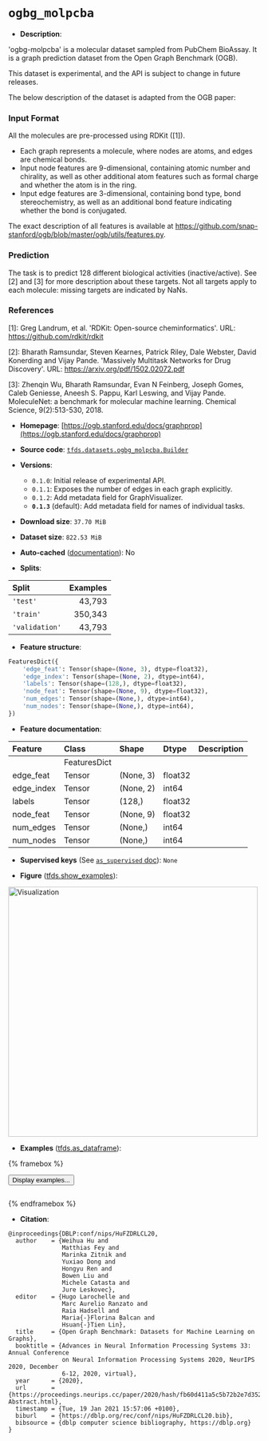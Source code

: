 <div itemscope itemtype="http://schema.org/Dataset">
  <div itemscope itemprop="includedInDataCatalog" itemtype="http://schema.org/DataCatalog">
    <meta itemprop="name" content="TensorFlow Datasets" />
  </div>
  <meta itemprop="name" content="ogbg_molpcba" />
  <meta itemprop="description" content="&#x27;ogbg-molpcba&#x27; is a molecular dataset sampled from PubChem BioAssay. It is a&#10;graph prediction dataset from the Open Graph Benchmark (OGB).&#10;&#10;This dataset is experimental, and the API is subject to change in future&#10;releases.&#10;&#10;The below description of the dataset is adapted from the OGB paper:&#10;&#10;### Input Format&#10;&#10;All the molecules are pre-processed using RDKit ([1]).&#10;&#10;*   Each graph represents a molecule, where nodes are atoms, and edges are&#10;    chemical bonds.&#10;*   Input node features are 9-dimensional, containing atomic number and&#10;    chirality, as well as other additional atom features such as formal charge&#10;    and whether the atom is in the ring.&#10;*   Input edge features are 3-dimensional, containing bond type, bond&#10;    stereochemistry, as well as an additional bond feature indicating whether&#10;    the bond is conjugated.&#10;&#10;The exact description of all features is available at&#10;https://github.com/snap-stanford/ogb/blob/master/ogb/utils/features.py.&#10;&#10;### Prediction&#10;&#10;The task is to predict 128 different biological activities (inactive/active).&#10;See [2] and [3] for more description about these targets. Not all targets apply&#10;to each molecule: missing targets are indicated by NaNs.&#10;&#10;### References&#10;&#10;[1]: Greg Landrum, et al. &#x27;RDKit: Open-source cheminformatics&#x27;. URL:&#10;https://github.com/rdkit/rdkit&#10;&#10;[2]: Bharath Ramsundar, Steven Kearnes, Patrick Riley, Dale Webster, David&#10;Konerding and Vijay Pande. &#x27;Massively Multitask Networks for Drug Discovery&#x27;.&#10;URL: https://arxiv.org/pdf/1502.02072.pdf&#10;&#10;[3]: Zhenqin Wu, Bharath Ramsundar, Evan N Feinberg, Joseph Gomes, Caleb&#10;Geniesse, Aneesh S. Pappu, Karl Leswing, and Vijay Pande. MoleculeNet: a&#10;benchmark for molecular machine learning. Chemical Science, 9(2):513-530, 2018.&#10;&#10;To use this dataset:&#10;&#10;```python&#10;import tensorflow_datasets as tfds&#10;&#10;ds = tfds.load(&#x27;ogbg_molpcba&#x27;, split=&#x27;train&#x27;)&#10;for ex in ds.take(4):&#10;  print(ex)&#10;```&#10;&#10;See [the guide](https://www.tensorflow.org/datasets/overview) for more&#10;informations on [tensorflow_datasets](https://www.tensorflow.org/datasets).&#10;&#10;&lt;img src=&quot;https://storage.googleapis.com/tfds-data/visualization/fig/ogbg_molpcba-0.1.3.png&quot; alt=&quot;Visualization&quot; width=&quot;500px&quot;&gt;&#10;&#10;" />
  <meta itemprop="url" content="https://www.tensorflow.org/datasets/catalog/ogbg_molpcba" />
  <meta itemprop="sameAs" content="https://ogb.stanford.edu/docs/graphprop" />
  <meta itemprop="citation" content="@inproceedings{DBLP:conf/nips/HuFZDRLCL20,&#10;  author    = {Weihua Hu and&#10;               Matthias Fey and&#10;               Marinka Zitnik and&#10;               Yuxiao Dong and&#10;               Hongyu Ren and&#10;               Bowen Liu and&#10;               Michele Catasta and&#10;               Jure Leskovec},&#10;  editor    = {Hugo Larochelle and&#10;               Marc Aurelio Ranzato and&#10;               Raia Hadsell and&#10;               Maria{-}Florina Balcan and&#10;               Hsuan{-}Tien Lin},&#10;  title     = {Open Graph Benchmark: Datasets for Machine Learning on Graphs},&#10;  booktitle = {Advances in Neural Information Processing Systems 33: Annual Conference&#10;               on Neural Information Processing Systems 2020, NeurIPS 2020, December&#10;               6-12, 2020, virtual},&#10;  year      = {2020},&#10;  url       = {https://proceedings.neurips.cc/paper/2020/hash/fb60d411a5c5b72b2e7d3527cfc84fd0-Abstract.html},&#10;  timestamp = {Tue, 19 Jan 2021 15:57:06 +0100},&#10;  biburl    = {https://dblp.org/rec/conf/nips/HuFZDRLCL20.bib},&#10;  bibsource = {dblp computer science bibliography, https://dblp.org}&#10;}" />
</div>

# `ogbg_molpcba`


*   **Description**:

'ogbg-molpcba' is a molecular dataset sampled from PubChem BioAssay. It is a
graph prediction dataset from the Open Graph Benchmark (OGB).

This dataset is experimental, and the API is subject to change in future
releases.

The below description of the dataset is adapted from the OGB paper:

### Input Format

All the molecules are pre-processed using RDKit ([1]).

*   Each graph represents a molecule, where nodes are atoms, and edges are
    chemical bonds.
*   Input node features are 9-dimensional, containing atomic number and
    chirality, as well as other additional atom features such as formal charge
    and whether the atom is in the ring.
*   Input edge features are 3-dimensional, containing bond type, bond
    stereochemistry, as well as an additional bond feature indicating whether
    the bond is conjugated.

The exact description of all features is available at
https://github.com/snap-stanford/ogb/blob/master/ogb/utils/features.py.

### Prediction

The task is to predict 128 different biological activities (inactive/active).
See [2] and [3] for more description about these targets. Not all targets apply
to each molecule: missing targets are indicated by NaNs.

### References

\[1]: Greg Landrum, et al. 'RDKit: Open-source cheminformatics'. URL:
https://github.com/rdkit/rdkit

\[2]: Bharath Ramsundar, Steven Kearnes, Patrick Riley, Dale Webster, David
Konerding and Vijay Pande. 'Massively Multitask Networks for Drug Discovery'.
URL: https://arxiv.org/pdf/1502.02072.pdf

\[3]: Zhenqin Wu, Bharath Ramsundar, Evan N Feinberg, Joseph Gomes, Caleb
Geniesse, Aneesh S. Pappu, Karl Leswing, and Vijay Pande. MoleculeNet: a
benchmark for molecular machine learning. Chemical Science, 9(2):513-530, 2018.

*   **Homepage**:
    [https://ogb.stanford.edu/docs/graphprop](https://ogb.stanford.edu/docs/graphprop)

*   **Source code**:
    [`tfds.datasets.ogbg_molpcba.Builder`](https://github.com/tensorflow/datasets/tree/master/tensorflow_datasets/datasets/ogbg_molpcba/ogbg_molpcba_dataset_builder.py)

*   **Versions**:

    *   `0.1.0`: Initial release of experimental API.
    *   `0.1.1`: Exposes the number of edges in each graph explicitly.
    *   `0.1.2`: Add metadata field for GraphVisualizer.
    *   **`0.1.3`** (default): Add metadata field for names of individual tasks.

*   **Download size**: `37.70 MiB`

*   **Dataset size**: `822.53 MiB`

*   **Auto-cached**
    ([documentation](https://www.tensorflow.org/datasets/performances#auto-caching)):
    No

*   **Splits**:

Split          | Examples
:------------- | -------:
`'test'`       | 43,793
`'train'`      | 350,343
`'validation'` | 43,793

*   **Feature structure**:

```python
FeaturesDict({
    'edge_feat': Tensor(shape=(None, 3), dtype=float32),
    'edge_index': Tensor(shape=(None, 2), dtype=int64),
    'labels': Tensor(shape=(128,), dtype=float32),
    'node_feat': Tensor(shape=(None, 9), dtype=float32),
    'num_edges': Tensor(shape=(None,), dtype=int64),
    'num_nodes': Tensor(shape=(None,), dtype=int64),
})
```

*   **Feature documentation**:

Feature    | Class        | Shape     | Dtype   | Description
:--------- | :----------- | :-------- | :------ | :----------
           | FeaturesDict |           |         |
edge_feat  | Tensor       | (None, 3) | float32 |
edge_index | Tensor       | (None, 2) | int64   |
labels     | Tensor       | (128,)    | float32 |
node_feat  | Tensor       | (None, 9) | float32 |
num_edges  | Tensor       | (None,)   | int64   |
num_nodes  | Tensor       | (None,)   | int64   |

*   **Supervised keys** (See
    [`as_supervised` doc](https://www.tensorflow.org/datasets/api_docs/python/tfds/load#args)):
    `None`

*   **Figure**
    ([tfds.show_examples](https://www.tensorflow.org/datasets/api_docs/python/tfds/visualization/show_examples)):

<img src="https://storage.googleapis.com/tfds-data/visualization/fig/ogbg_molpcba-0.1.3.png" alt="Visualization" width="500px">

*   **Examples**
    ([tfds.as_dataframe](https://www.tensorflow.org/datasets/api_docs/python/tfds/as_dataframe)):

<!-- mdformat off(HTML should not be auto-formatted) -->

{% framebox %}

<button id="displaydataframe">Display examples...</button>
<div id="dataframecontent" style="overflow-x:auto"></div>
<script>
const url = "https://storage.googleapis.com/tfds-data/visualization/dataframe/ogbg_molpcba-0.1.3.html";
const dataButton = document.getElementById('displaydataframe');
dataButton.addEventListener('click', async () => {
  // Disable the button after clicking (dataframe loaded only once).
  dataButton.disabled = true;

  const contentPane = document.getElementById('dataframecontent');
  try {
    const response = await fetch(url);
    // Error response codes don't throw an error, so force an error to show
    // the error message.
    if (!response.ok) throw Error(response.statusText);

    const data = await response.text();
    contentPane.innerHTML = data;
  } catch (e) {
    contentPane.innerHTML =
        'Error loading examples. If the error persist, please open '
        + 'a new issue.';
  }
});
</script>

{% endframebox %}

<!-- mdformat on -->

*   **Citation**:

```
@inproceedings{DBLP:conf/nips/HuFZDRLCL20,
  author    = {Weihua Hu and
               Matthias Fey and
               Marinka Zitnik and
               Yuxiao Dong and
               Hongyu Ren and
               Bowen Liu and
               Michele Catasta and
               Jure Leskovec},
  editor    = {Hugo Larochelle and
               Marc Aurelio Ranzato and
               Raia Hadsell and
               Maria{-}Florina Balcan and
               Hsuan{-}Tien Lin},
  title     = {Open Graph Benchmark: Datasets for Machine Learning on Graphs},
  booktitle = {Advances in Neural Information Processing Systems 33: Annual Conference
               on Neural Information Processing Systems 2020, NeurIPS 2020, December
               6-12, 2020, virtual},
  year      = {2020},
  url       = {https://proceedings.neurips.cc/paper/2020/hash/fb60d411a5c5b72b2e7d3527cfc84fd0-Abstract.html},
  timestamp = {Tue, 19 Jan 2021 15:57:06 +0100},
  biburl    = {https://dblp.org/rec/conf/nips/HuFZDRLCL20.bib},
  bibsource = {dblp computer science bibliography, https://dblp.org}
}
```

